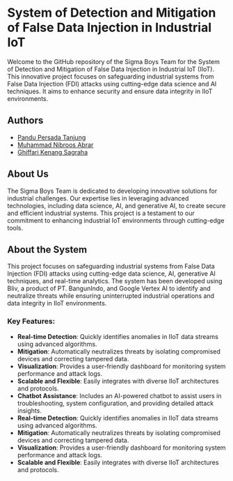 # System of Detection and Mitigation of False Data Injection in Industrial IoT

Welcome to the GitHub repository of the Sigma Boys Team for the System of Detection and Mitigation of False Data Injection in Industrial IoT (IIoT). This innovative project focuses on safeguarding industrial systems from False Data Injection (FDI) attacks using cutting-edge data science and AI techniques. It aims to enhance security and ensure data integrity in IIoT environments.

## Authors
- [Pandu Persada Tanjung](linkedin.com/in/panduptanjung)
- [Muhammad Nibroos Abrar](linkedin.com/in/mnibroosabrar)
- [Ghiffari Kenang Sagraha](linkedin.com/in/sagrahagk)



## About Us
The Sigma Boys Team is dedicated to developing innovative solutions for industrial challenges. Our expertise lies in leveraging advanced technologies, including data science, AI, and generative AI, to create secure and efficient industrial systems. This project is a testament to our commitment to enhancing industrial IoT environments through cutting-edge tools.

## About the System
This project focuses on safeguarding industrial systems from False Data Injection (FDI) attacks using cutting-edge data science, AI, generative AI techniques, and real-time analytics. The system has been developed using Bliv, a product of PT. BangunIndo, and Google Vertex AI to identify and neutralize threats while ensuring uninterrupted industrial operations and data integrity in IIoT environments.

### Key Features:
- **Real-time Detection**: Quickly identifies anomalies in IIoT data streams using advanced algorithms.
- **Mitigation**: Automatically neutralizes threats by isolating compromised devices and correcting tampered data.
- **Visualization**: Provides a user-friendly dashboard for monitoring system performance and attack logs.
- **Scalable and Flexible**: Easily integrates with diverse IIoT architectures and protocols.
- **Chatbot Assistance**: Includes an AI-powered chatbot to assist users in troubleshooting, system configuration, and providing detailed attack insights.
- **Real-time Detection**: Quickly identifies anomalies in IIoT data streams using advanced algorithms.
- **Mitigation**: Automatically neutralizes threats by isolating compromised devices and correcting tampered data.
- **Visualization**: Provides a user-friendly dashboard for monitoring system performance and attack logs.
- **Scalable and Flexible**: Easily integrates with diverse IIoT architectures and protocols.
